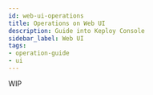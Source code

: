 ```yaml
---
id: web-ui-operations
title: Operations on Web UI
description: Guide into Keploy Console
sidebar_label: Web UI
tags:
- operation-guide
- ui
---
```


WIP